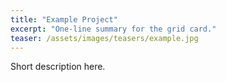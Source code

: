 ```yaml
---
title: "Example Project"
excerpt: "One-line summary for the grid card."
teaser: /assets/images/teasers/example.jpg
---
```

Short description here.
